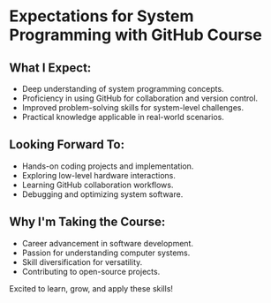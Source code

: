 

# Expectations for System Programming with GitHub Course

## What I Expect:

- Deep understanding of system programming concepts.
- Proficiency in using GitHub for collaboration and version control.
- Improved problem-solving skills for system-level challenges.
- Practical knowledge applicable in real-world scenarios.

## Looking Forward To:

- Hands-on coding projects and implementation.
- Exploring low-level hardware interactions.
- Learning GitHub collaboration workflows.
- Debugging and optimizing system software.

## Why I'm Taking the Course:

- Career advancement in software development.
- Passion for understanding computer systems.
- Skill diversification for versatility.
- Contributing to open-source projects.

Excited to learn, grow, and apply these skills!
